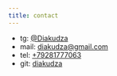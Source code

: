```yaml
---
title: contact
---
```


* tg: [@Diakudza](https://t.me/Diakudza)
* mail: [diakudza@gmail.com](mailto:diakudza@gmail.com) 
*  tel: [+79281777063](tel:+79281777063) 
*  git: [diakudza](https://github.com/diakudza) 

